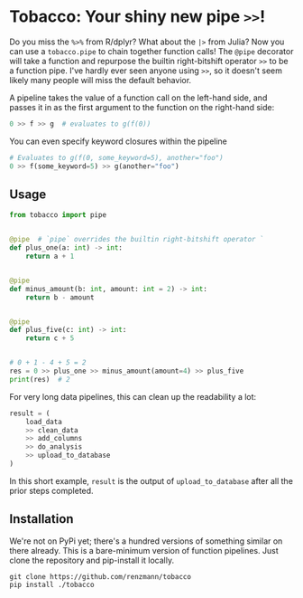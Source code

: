 # Tobacco: Your shiny new pipe `>>`!

Do you miss the `%>%` from R/dplyr? What about the `|>` from Julia? Now
you can use a `tobacco.pipe` to chain together function calls! The `@pipe`
decorator will take a function and repurpose the builtin right-bitshift
operator `>>` to be a function pipe. I've hardly ever seen anyone using 
`>>`, so it doesn't seem likely many people will miss the default behavior.

A pipeline takes the value of a function call on the left-hand side, and
passes it in as the first argument to the function on the right-hand side:

```python
0 >> f >> g  # evaluates to g(f(0))
```

You can even specify keyword closures within the pipeline

```python
# Evaluates to g(f(0, some_keyword=5), another="foo")
0 >> f(some_keyword=5) >> g(another="foo")
```


## Usage

```python
from tobacco import pipe


@pipe  # `pipe` overrides the builtin right-bitshift operator `
def plus_one(a: int) -> int:
    return a + 1


@pipe
def minus_amount(b: int, amount: int = 2) -> int:
    return b - amount


@pipe
def plus_five(c: int) -> int:
    return c + 5


# 0 + 1 - 4 + 5 = 2
res = 0 >> plus_one >> minus_amount(amount=4) >> plus_five
print(res)  # 2
```

For very long data pipelines, this can clean up the readability a lot:

```python
result = (
    load_data
    >> clean_data
    >> add_columns
    >> do_analysis
    >> upload_to_database
)
```

In this short example, `result` is the output of `upload_to_database` after
all the prior steps completed.


## Installation

We're not on PyPi yet; there's a hundred versions of something similar on there
already. This is a bare-minimum version of function pipelines. Just clone
the repository and pip-install it locally.

```shell
git clone https://github.com/renzmann/tobacco
pip install ./tobacco
```
